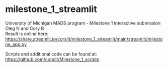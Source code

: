 # milestone_1_streamlit
University of Michigan MADS program - Milestone 1 interactive submission<br>
Oleg N and Cory B<br>
Result is online here:<br>
https://share.streamlit.io/corsilt/milestone_1_streamlit/main/streamlit/milestone_app.py

Scripts and additional code can be found at:<br>
https://github.com/corsilt/Milestone_1_scripts
